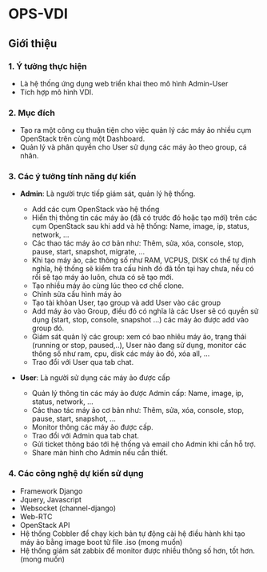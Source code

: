 # OPS-VDI
## Giới thiệu
### 1. Ý tưởng thực hiện
- Là hệ thống ứng dụng web triển khai theo mô hình Admin-User
- Tích hợp mô hình VDI.
### 2. Mục đích
- Tạo ra một công cụ thuận tiện cho việc quản lý các máy ảo nhiều cụm OpenStack trên cùng một Dashboard.
- Quản lý và phân quyền cho User sử dụng các máy ảo theo group, cá nhân.
### 3. Các ý tưởng tính năng dự kiến
  - **Admin**: Là người trực tiếp giám sát, quản lý hệ thống.
    - Add các cụm OpenStack vào hệ thống
    - Hiển thị thông tin các máy ảo (đã có trước đó hoặc tạo mới) trên các cụm OpenStack sau khi add và hệ thống: Name, image, ip, status, network, ...
    - Các thao tác máy ảo cơ bản như: Thêm, sửa, xóa, console, stop, pause, start, snapshot, migrate, ...
    - Khi tạo máy ảo, các thông số như RAM, VCPUS, DISK có thể tự định nghĩa, hệ thống sẽ kiểm tra cấu hình đó đã tồn tại hay chưa, nếu có rồi sẽ tạo máy ảo luôn, chưa có sẽ tạo mới.
    - Tạo nhiều máy ảo cùng lúc theo cơ chế clone.
    - Chỉnh sửa cấu hình máy ảo
    - Tạo tài khỏan User, tạo group và add User vào các group
    - Add máy ảo vào Group, điều đó có nghĩa là các User sẽ có quyền sử dụng (start, stop, console, snapshot ...) các máy ảo được add vào group đó.
    - Giám sát quản lý các group: xem có bao nhiêu máy ảo, trạng thái (running or stop, paused,..), User nào đang sử dụng, monitor các thông số như ram, cpu, disk các máy ảo đó, xóa all, ...
    - Trao đổi với User qua tab chat.
    
  - **User**: Là người sử dụng các máy ảo được cấp
    - Quản lý thông tin các máy ảo được Admin cấp: Name, image, ip, status, network, ...
    - Các thao tác máy ảo cơ bản như: Thêm, sửa, xóa, console, stop, pause, start, snapshot, ...
    - Monitor thông các máy ảo được cấp.
    - Trao đổi với Admin qua tab chat.
    - Gửi ticket thông báo tới hệ thống và email cho Admin khi cần hỗ trợ.
    - Share màn hình cho Admin nếu cần thiết.
### 4. Các công nghệ dự kiến sử dụng
- Framework Django
- Jquery, Javascript
- Websocket (channel-django)
- Web-RTC
- OpenStack API
- Hệ thống Cobbler để chạy kịch bản tự động cài hệ điều hành khi tạo máy ảo bằng image boot từ file .iso (mong muốn)
- Hệ thống giám sát zabbix để monitor được nhiều thông số hơn, tốt hơn. (mong muốn)
